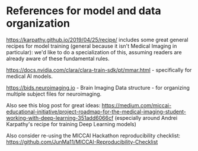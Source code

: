 # References for model and data organization

https://karpathy.github.io/2019/04/25/recipe/ includes some great general recipes for model training (general because it isn't Medical Imaging in particular): we'd like to do a specialization of this, assuming readers are already aware of these fundamental rules. 

https://docs.nvidia.com/clara/clara-train-sdk/pt/mmar.html - specifically for medical AI models. 

https://bids.neuroimaging.io - Brain Imaging Data structure - for organizing multiple subject files for neuroimaging.

Also see this blog post for great ideas: https://medium.com/miccai-educational-initiative/project-roadmap-for-the-medical-imaging-student-working-with-deep-learning-351add6066cf (especially around Andrei Karpathy's recipe for training Deep Learning models)

Also consider re-using the MICCAI Hackathon reproducibility checklist: https://github.com/JunMa11/MICCAI-Reproducibility-Checklist 
